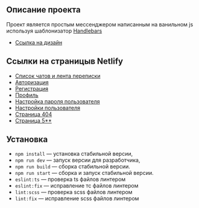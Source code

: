 

## Описание проекта
Проект является простым мессенджером написанным на ванильном js используя шаблонизатор [Handlebars](https://handlebarsjs.com/)

- [Ссылка на дизайн](https://www.figma.com/file/HJ46QeKQcDu6Df9mGqTeIm/not_copy_chat_external_link(true)?type=design&node-id=1%3A616&mode=design&t=XcbQmQtq4zB0ixvu-1)

## Ссылки на страницыв Netlify
- [Список чатов и лента переписки](https://deploy--musical-lokum-4d335c.netlify.app/)
- [Авторизация](https://deploy--musical-lokum-4d335c.netlify.app/login)
- [Регистрация](https://deploy--musical-lokum-4d335c.netlify.app/signUp)
- [Профиль](https://deploy--musical-lokum-4d335c.netlify.app/profile)
- [Настройка пароля пользователя](https://deploy--musical-lokum-4d335c.netlify.app/change-password)
- [Настройки пользователя](https://deploy--musical-lokum-4d335c.netlify.app/change-data)
- [Страница 404](https://deploy--musical-lokum-4d335c.netlify.app/not-found)
- [Страница 5**](https://deploy--musical-lokum-4d335c.netlify.app/error)


## Установка

- `npm install` — установка стабильной версии,
- `npm run dev` — запуск версии для разработчика,
- `npm run build` — сборка стабильной версии.
- `npm run start` — сборка и запуск стабильной версии.
- `eslint:ts` — проверка ts файлов линтером
- `eslint:fix` — исправление тс файлов линтером
- `lint:scss` — проверка scss файлов линтером
- `lint:fix` — исправление scss файлов линтером
